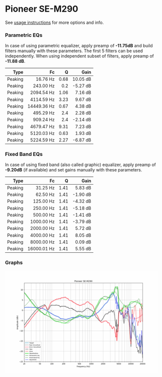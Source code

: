 # Pioneer SE-M290
See [usage instructions](https://github.com/jaakkopasanen/AutoEq#usage) for more options and info.

### Parametric EQs
In case of using parametric equalizer, apply preamp of **-11.75dB** and build filters manually
with these parameters. The first 5 filters can be used independently.
When using independent subset of filters, apply preamp of **-11.88 dB**.

| Type    | Fc          |    Q | Gain     |
|--------:|------------:|-----:|---------:|
| Peaking | 16.76 Hz    | 0.68 | 10.05 dB |
| Peaking | 243.00 Hz   | 0.2  | -5.27 dB |
| Peaking | 2094.54 Hz  | 1.06 | 7.16 dB  |
| Peaking | 4114.59 Hz  | 3.23 | 9.67 dB  |
| Peaking | 14449.36 Hz | 0.67 | 4.38 dB  |
| Peaking | 495.29 Hz   | 2.4  | 2.28 dB  |
| Peaking | 909.24 Hz   | 2.4  | -2.14 dB |
| Peaking | 4679.47 Hz  | 9.31 | 7.23 dB  |
| Peaking | 5120.03 Hz  | 0.63 | 1.93 dB  |
| Peaking | 5224.59 Hz  | 2.27 | -6.87 dB |

### Fixed Band EQs
In case of using fixed band (also called graphic) equalizer, apply preamp of **-9.20dB**
(if available) and set gains manually with these parameters.

| Type    | Fc          |    Q | Gain     |
|--------:|------------:|-----:|---------:|
| Peaking | 31.25 Hz    | 1.41 | 5.83 dB  |
| Peaking | 62.50 Hz    | 1.41 | -1.90 dB |
| Peaking | 125.00 Hz   | 1.41 | -4.32 dB |
| Peaking | 250.00 Hz   | 1.41 | -5.18 dB |
| Peaking | 500.00 Hz   | 1.41 | -1.41 dB |
| Peaking | 1000.00 Hz  | 1.41 | -3.79 dB |
| Peaking | 2000.00 Hz  | 1.41 | 5.72 dB  |
| Peaking | 4000.00 Hz  | 1.41 | 8.05 dB  |
| Peaking | 8000.00 Hz  | 1.41 | 0.09 dB  |
| Peaking | 16000.01 Hz | 1.41 | 5.55 dB  |

### Graphs
![](./Pioneer%20SE-M290.png)